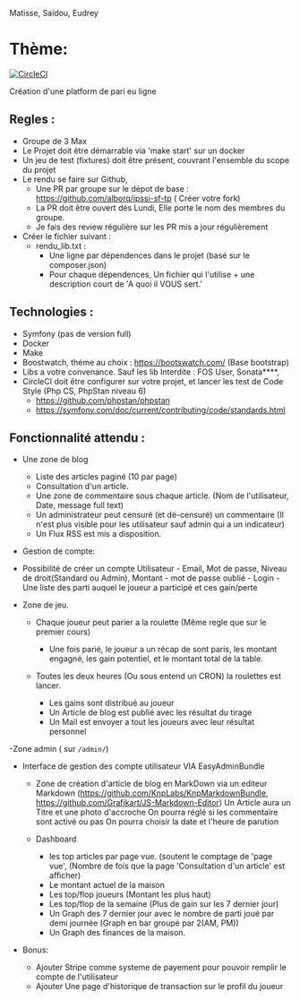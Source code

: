 Matisse, Saïdou, Eudrey


# Thème: 
[![CircleCI](https://circleci.com/gh/alborq/ipssi-sf-tp.svg?style=svg)](https://circleci.com/gh/alborq/ipssi-sf-tp) 

Création d'une platform de pari eu ligne

## Regles : 
  - Groupe de 3 Max
  - Le Projet doit être démarrable via 'make start' sur un docker
  - Un jeu de test (fixtures) doit être présent, couvrant l'ensemble du scope du projet
  - Le rendu se faire sur Github,
	- Une PR par groupe sur le dépot de base : https://github.com/alborq/ipssi-sf-tp ( Créer votre fork)
	- La PR doit être ouvert dés Lundi, Elle porte le nom des membres du groupe.
	- Je fais des review régulière sur les PR mis a jour régulièrement		
  - Créer le fichier suivant :
    - rendu_lib.txt :
       - Une ligne par dépendences dans le projet (basé sur le composer.json)
       - Pour chaque dépendences, Un fichier qui l'utilise + une description court de 'A quoi il VOUS sert.'


## Technologies : 
  - Symfony (pas de version full) 
  - Docker
  - Make
  - Boostwatch, théme au choix : https://bootswatch.com/ (Base bootstrap)
  - Libs a votre convenance. Sauf les lib Interdite : FOS User, Sonata****, 
  - CircleCI doit être configurer sur votre projet, et lancer les test de Code Style (Php CS, PhpStan niveau 6)
    - https://github.com/phpstan/phpstan
    - https://symfony.com/doc/current/contributing/code/standards.html  


## Fonctionnalité attendu : 
  - Une zone de blog
	  - Liste des articles paginé (10 par page)
	  - Consultation d'un article.
	  - Une zone de commentaire sous chaque article. (Nom de l'utilisateur, Date, message full text) 
	  - Un administrateur peut censuré (et dé-censuré) un commentaire (Il n'est plus visible pour les utilisateur sauf admin qui a un indicateur) 
	  - Un Flux RSS est mis a disposition. 

  - Gestion de compte: 
   - Possibilité de créer un compte Utilisateur - Email, Mot de passe, Niveau de droit(Standard ou Admin), Montant
    - mot de passe oublié
    - Login
    - Une liste des parti auquel le joueur a participé et ces gain/perte

  - Zone de jeu. 
    - Chaque joueur peut parier a la roulette (Même regle que sur le premier cours)
      - Une fois parié, le joueur a un récap de sont paris, les montant engagné, les gain potentiel, et le montant total de la table. 

	- Toutes les deux heures (Ou sous entend un CRON) la roulettes est lancer.
		- Les gains sont distribué au joueur
		- Un Article de blog est publié avec les résultat du tirage
		- Un Mail est envoyer a tout les joueurs avec leur résultat personnel

  -Zone admin ( sur `/admin/`)
  - Interface de gestion des compte utilisateur VIA EasyAdminBundle 
	- Zone de création d'article de blog en MarkDown via un editeur Markdown (https://github.com/KnpLabs/KnpMarkdownBundle, https://github.com/Grafikart/JS-Markdown-Editor)
		Un Article aura un Titre et une photo d'accroche
		On pourra réglé si les commentaire sont activé ou pas
		On pourra choisir la date et l'heure de parution

	- Dashboard 
		- les top articles par page vue. (soutent le comptage de 'page vue', (Nombre de fois que la page 'Consultation d'un article' est afficher)
		- Le montant actuel de la maison
		- Les top/flop joueurs (Montant les plus haut)
		- Les top/flop de la semaine (Plus de gain sur les 7 dernier jour)
		- Un Graph des 7 dernier jour avec le nombre de parti joué par demi journée (Graph en bar groupé par 2(AM, PM))
		- Un Graph des finances de la maison. 

- Bonus: 
	- Ajouter Stripe comme systeme de payement pour pouvoir remplir le compte de l'utilisateur
	- Ajouter Une page d'historique de transaction sur le profil du joueur

